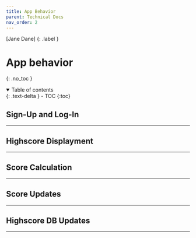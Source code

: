 ```yaml
---
title: App Behavior
parent: Technical Docs
nav_order: 2
---
```


[Jane Dane]
{: .label }

# App behavior
{: .no_toc }

<details open markdown="block">
  <summary>
    Table of contents
  </summary>
  {: .text-delta }
- TOC
{:toc}
</details>

## Sign-Up and Log-In

---

## Highscore Displayment

---

## Score Calculation

---

## Score Updates

---

## Highscore DB Updates

---



